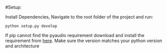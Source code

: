 #Setup:

Install Dependencies, Navigate to the root folder of the project and run:

```
python setup.py develop
```

If pip cannot find the pyaudio requirement download and install the requirement from [here](http://www.lfd.uci.edu/~gohlke/pythonlibs/#pyaudio). 
Make sure the version matches your python version and architecture